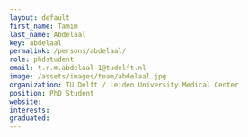 ```yaml
---
layout: default
first_name: Tamim
last_name: Abdelaal
key: abdelaal
permalink: /persons/abdelaal/
role: phdstudent
email: t.r.m.abdelaal-1@tudelft.nl
image: /assets/images/team/abdelaal.jpg
organization: TU Delft / Leiden University Medical Center
position: PhD Student
website:
interests:
graduated:
---
```


